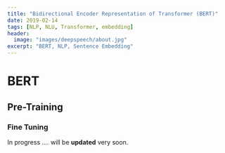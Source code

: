 ```yaml
---
title: "Bidirectional Encoder Representation of Transformer (BERT)"
date: 2019-02-14
tags: [NLP, NLU, Transformer, embedding]
header:
  image: "images/deepspeech/about.jpg"
excerpt: "BERT, NLP, Sentence Embedding"
---
```


# BERT

## Pre-Training

### Fine Tuning

In progress *....* will be  **updated** very soon.

